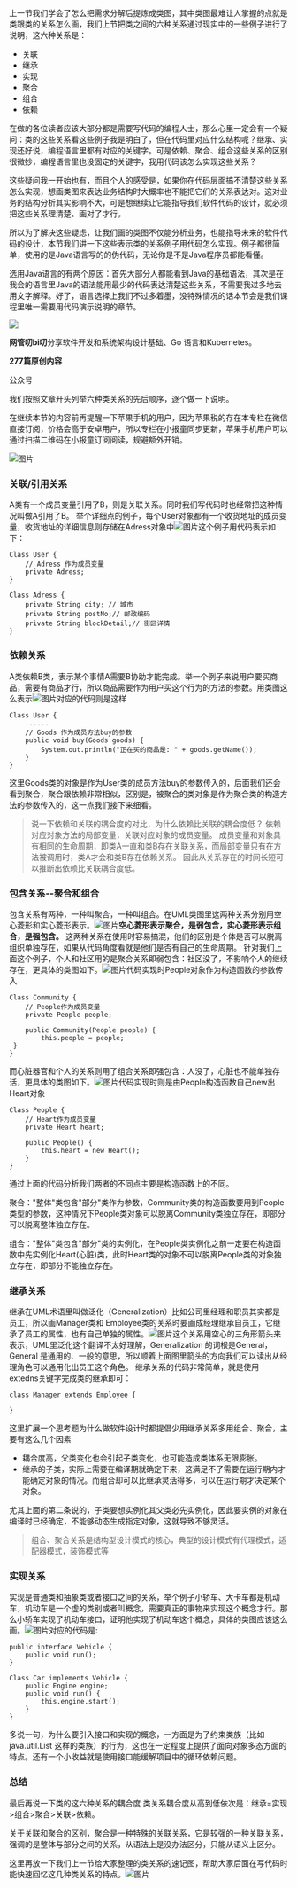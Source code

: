 上一节我们学会了怎么把需求分解后提炼成类图，其中类图最难让人掌握的点就是类跟类的关系怎么画，我们上节把类之间的六种关系通过现实中的一些例子进行了说明，这六种关系是：

* 关联
* 继承
* 实现
* 聚合
* 组合
* 依赖

在做的各位读者应该大部分都是需要写代码的编程人士，那么心里一定会有一个疑问：类的这些关系看这些例子我是明白了，但在代码里对应什么结构呢？继承、实现还好说，编程语言里都有对应的关键字。可是依赖、聚合、组合这些关系的区别很微妙，编程语言里也没固定的关键字，我用代码该怎么实现这些关系？

这些疑问我一开始也有，而且个人的感受是，如果你在代码层面搞不清楚这些关系怎么实现，想画类图来表达业务结构时大概率也不能把它们的关系表达对。这对业务的结构分析其实影响不大，可是想继续让它能指导我们软件代码的设计，就必须把这些关系理清楚、画对了才行。

所以为了解决这些疑虑，让我们画的类图不仅能分析业务，也能指导未来的软件代码的设计，本节我们讲一下这些表示类的关系例子用代码怎么实现。例子都很简单，使用的是Java语言写的的伪代码，无论你是不是Java程序员都能看懂。

选用Java语言的有两个原因：首先大部分人都能看到Java的基础语法，其次是在我会的语言里Java的语法能用最少的代码表达清楚这些关系，不需要我过多地去用文字解释。好了，语言选择上我们不过多着墨，没特殊情况的话本节会是我们课程里唯一需要用代码演示说明的章节。

![](http://mmbiz.qpic.cn/mmbiz_png/z4pQ0O5h0f4pGhLz2xEbRFHnAQon2QLYgbBibCJo1ibJHesLWshPJeRibateRtAqkaf6BgjlbhYiaxHLq6Zu07CRPw/300?wx_fmt=png&wxfrom=19)

**网管叨bi叨**分享软件开发和系统架构设计基础、Go 语言和Kubernetes。

**277篇原创内容**

公众号

我们按照文章开头列举六种类关系的先后顺序，逐个做一下说明。

在继续本节的内容前再提醒一下苹果手机的用户，因为苹果税的存在本专栏在微信直接订阅，价格会高于安卓用户，所以专栏在小报童同步更新，苹果手机用户可以通过扫描二维码在小报童订阅阅读，规避额外开销。

![图片](https://mmbiz.qpic.cn/sz_mmbiz_png/z4pQ0O5h0f7sHictl5qNQIREkuMm91ajLJfK9amSqKuoK15nwjiag5JRZIKEkUnwmBBnzSiarkJPk8Kzz82ZRqSlQ/640?wx_fmt=png&from=appmsg&tp=webp&wxfrom=5&wx_lazy=1&wx_co=1)

### 关联/引用关系

A类有一个成员变量引用了B，则是关联关系。同时我们写代码时也经常把这种情况叫做A引用了B。 举个详细点的例子，每个User对象都有一个收货地址的成员变量，收货地址的详细信息则存储在Adress对象中![图片](https://mmbiz.qpic.cn/sz_mmbiz_png/z4pQ0O5h0f7sHictl5qNQIREkuMm91ajL9cx0xbgQqtsKiaDiaMc7M4uQ6cZGtglMv5pBrUDepDrvckwvxl856ESA/640?wx_fmt=png&from=appmsg&tp=webp&wxfrom=5&wx_lazy=1&wx_co=1)这个例子用代码表示如下：

```
Class User {
    // Adress 作为成员变量
    private Adress;
}

Class Adress {
    private String city; // 城市
    private String postNo;// 邮政编码
    private String blockDetail;// 街区详情
}
```

### 依赖关系

A类依赖B类，表示某个事情A需要B协助才能完成。举一个例子来说用户要买商品，需要有商品才行，所以商品需要作为用户买这个行为的方法的参数。用类图这么表示![图片](https://mmbiz.qpic.cn/sz_mmbiz_png/z4pQ0O5h0f7sHictl5qNQIREkuMm91ajLo97bic5WajlBAhOIjPFkib43XZDusfBT2blDjVDK1aZPCw78Gf7Kwp2g/640?wx_fmt=png&from=appmsg&tp=webp&wxfrom=5&wx_lazy=1&wx_co=1)对应的代码则是这样

```
Class User {
    ......
    // Goods 作为成员方法buy的参数
    public void buy(Goods goods) {
        System.out.println("正在买的商品是: " + goods.getName());
    }
}
```

这里Goods类的对象是作为User类的成员方法buy的参数传入的，后面我们还会看到聚合，聚合跟依赖非常相似，区别是，被聚合的类对象是作为聚合类的构造方法的参数传入的，这一点我们接下来细看。

> 说一下依赖和关联的耦合度的对比，为什么依赖比关联的耦合度低？ 依赖对应对象方法的局部变量，关联对应对象的成员变量。 成员变量和对象具有相同的生命周期，即类A一直和类B存在关联关系，而局部变量只有在方法被调用时，类A才会和类B存在依赖关系。 因此从关系存在的时间长短可以推断出依赖比关联耦合度低。

### 包含关系--聚合和组合

包含关系有两种，一种叫聚合，一种叫组合。在UML类图里这两种关系分别用空心菱形和实心菱形表示。![图片](https://mmbiz.qpic.cn/sz_mmbiz_png/z4pQ0O5h0f7sHictl5qNQIREkuMm91ajLzncgALUqWPbicad2sLic9AMoUUAcKu2LjVia3fBjOib5Oej5zSMp0LicmHQ/640?wx_fmt=png&from=appmsg&tp=webp&wxfrom=5&wx_lazy=1&wx_co=1)**空心菱形表示聚合，是弱包含，实心菱形表示组合，是强包含。** 这两种关系在使用时容易搞混，他们的区别是个体是否可以脱离组织单独存在，如果从代码角度看就是他们是否有自己的生命周期。 针对我们上面这个例子，个人和社区用的是聚合关系即弱包含：社区没了，不影响个人的继续存在，更具体的类图如下。![图片](https://mmbiz.qpic.cn/sz_mmbiz_png/z4pQ0O5h0f7sHictl5qNQIREkuMm91ajL1K1D45zegmAGFbpRnY3k68oJIcxuibYme5BW7hq1195EQe3W1PvfBlQ/640?wx_fmt=png&from=appmsg&tp=webp&wxfrom=5&wx_lazy=1&wx_co=1)代码实现时People对象作为构造函数的参数传入

```
Class Community {
    // People作为成员变量
    private People people;

    public Community(People people) {
        this.people = people;
 }
}
```

而心脏器官和个人的关系则用了组合关系即强包含：人没了，心脏也不能单独存活，更具体的类图如下。![图片](https://mmbiz.qpic.cn/sz_mmbiz_png/z4pQ0O5h0f7sHictl5qNQIREkuMm91ajLibhyWmXpFW9hQQzk7CwNRQY2ZLz5TRq8mqeoSfv7XwPJm6YicN3ROsmg/640?wx_fmt=png&from=appmsg&tp=webp&wxfrom=5&wx_lazy=1&wx_co=1)代码实现时则是由People构造函数自己new出Heart对象

```
Class People {
    // Heart作为成员变量
    private Heart heart;
    
    public People() {
        this.heart = new Heart();
    }
}
```

通过上面的代码分析我们两者的不同点主要是构造函数上的不同。

聚合："整体"类包含"部分"类作为参数，Community类的构造函数要用到People类型的参数，这种情况下People类对象可以脱离Community类独立存在，即部分可以脱离整体独立存在。

组合："整体"类包含"部分"类的实例化，在People类实例化之前一定要在构造函数中先实例化Heart(心脏)类，此时Heart类的对象不可以脱离People类的对象独立存在，即部分不能独立存在。

### 继承关系

继承在UML术语里叫做泛化（Generalization）比如公司里经理和职员其实都是员工，所以画Manager类和 Employee类的关系时要画成经理继承自员工，它继承了员工的属性，也有自己单独的属性。![图片](https://mmbiz.qpic.cn/sz_mmbiz_png/z4pQ0O5h0f7sHictl5qNQIREkuMm91ajLdEHRVveEqhua9iaAsyVbPRRJUE28m6k3qfkbpA0N4vx5ZyK9KmJUiaRw/640?wx_fmt=png&from=appmsg&tp=webp&wxfrom=5&wx_lazy=1&wx_co=1)这个关系用空心的三角形箭头来表示，UML里泛化这个翻译不太好理解，Generalization 的词根是General，General 是通用的、一般的意思，所以顺着上面图里箭头的方向我们可以读出从经理角色可以通用化出员工这个角色。 继承关系的代码非常简单，就是使用extedns关键字完成类的继承即可：

```
class Manager extends Employee {
    
}
```

这里扩展一个思考题为什么做软件设计时都提倡少用继承关系多用组合、聚合，主要有这么几个因素

* 耦合度高，父类变化也会引起子类变化，也可能造成类体系无限膨胀。
* 继承的子类，实际上需要在编译期就确定下来，这满足不了需要在运行期内才能确定对象的情况。而组合却可以比继承灵活得多，可以在运行期才决定某个对象。

尤其上面的第二条说的，子类要想实例化其父类必先实例化，因此要实例的对象在编译时已经确定，不能够动态生成指定对象，这就导致不够灵活。

> 组合、聚合关系是结构型设计模式的核心，典型的设计模式有代理模式，适配器模式，装饰模式等

### 实现关系

实现是普通类和抽象类或者接口之间的关系，举个例子小轿车、大卡车都是机动车，机动车是一个虚的类别或者叫概念，需要真正的事物来实现这个概念才行。那么小轿车实现了机动车接口，证明他实现了机动车这个概念，具体的类图应该这么画。![图片](https://mmbiz.qpic.cn/sz_mmbiz_png/z4pQ0O5h0f7sHictl5qNQIREkuMm91ajLbGic0sPvSOZISIqeKOS7q9COexEubof5yoThpn3UTiaQ07svYzVTsY9g/640?wx_fmt=png&from=appmsg&tp=webp&wxfrom=5&wx_lazy=1&wx_co=1)对应的代码是:

```
public interface Vehicle {
    public void run();
}

Class Car implements Vehicle {
    public Engine engine;
    public void run() {
        this.engine.start();
    }
}
```

多说一句，为什么要引入接口和实现的概念，一方面是为了约束类族（比如 java.util.List 这样的类族）的行为，这也在一定程度上提供了面向对象多态方面的特点。还有一个小收益就是使用接口能缓解项目中的循环依赖问题。

### 总结

最后再说一下类的这六种关系的耦合度 类关系耦合度从高到低依次是：继承=实现>组合>聚合>关联>依赖。

关于关联和聚合的区别，聚合是一种特殊的关联关系，它是较强的一种关联关系，强调的是整体与部分之间的关系，从语法上是没办法区分，只能从语义上区分。

这里再放一下我们上一节给大家整理的类关系的速记图，帮助大家后面在写代码时能快速回忆这几种类关系的特点。![图片](https://mmbiz.qpic.cn/sz_mmbiz_png/z4pQ0O5h0f7sHictl5qNQIREkuMm91ajLaU2LoKlickzzPicU92r0icjoPHibCVgu1Fwfoic3GrgeE31URZTlQO2ibia6g/640?wx_fmt=png&from=appmsg&tp=webp&wxfrom=5&wx_lazy=1&wx_co=1)
